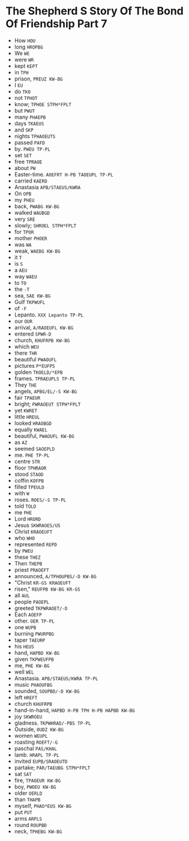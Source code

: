 # The Shepherd S Story Of The Bond Of Friendship Part 7

* How `HOU`
* long `HROPBG`
* We `WE`
* were `WR`
* kept `KEPT`
* in `TPH`
* prison, `PREUZ KW-BG`
* I `EU`
* do `TKO`
* not `TPHOT`
* know; `TPHOE STPH*FPLT`
* but `PWUT`
* many `PHAEPB`
* days `TKAEUS`
* and `SKP`
* nights `TPHAOEUTS`
* passed `PAFD`
* by. `PWEU TP-PL`
* set `SET`
* free `TPRAOE`
* about `PW`
* Easter-time. `AOEFRT H-PB TAOEUPL TP-PL`
* carried `KAERD`
* Anastasia `APB/STAEUS/KWRA`
* On `OPB`
* my `PHEU`
* back, `PWABG KW-BG`
* walked `WAUBGD`
* very `SRE`
* slowly; `SHROEL STPH*FPLT`
* for `TPOR`
* mother `PHOER`
* was `WA`
* weak, `WAEBG KW-BG`
* it `T`
* is `S`
* a `AEU`
* way `WAEU`
* to `TO`
* the `-T`
* sea, `SAE KW-BG`
* Gulf `TKPWUFL`
* of `-F`
* Lepanto. `XXX Lepanto TP-PL`
* our `OUR`
* arrival, `A/RAOEUFL KW-BG`
* entered `SPWR-D`
* church, `KHUFRPB KW-BG`
* which `WEU`
* there `THR`
* beautiful `PWAOUFL`
* pictures `P*EUFPS`
* golden `TKOELD/*EPB`
* frames. `TPRAEUPLS TP-PL`
* They `THE`
* angels, `APBG/EL/-S KW-BG`
* fair `TPAEUR`
* bright; `PWRAOEUT STPH*FPLT`
* yet `KWRET`
* little `HREUL`
* looked `HRAOBGD`
* equally `KWAEL`
* beautiful, `PWAOUFL KW-BG`
* as `AZ`
* seemed `SAOEPLD`
* me. `PHE TP-PL`
* centre `STR`
* floor `TPHRAOR`
* stood `STAOD`
* coffin `KOFPB`
* filled `TPEULD`
* with `W`
* roses. `ROES/-S TP-PL`
* told `TOLD`
* me `PHE`
* Lord `HRORD`
* Jesus `SKWRAOES/US`
* Christ `KRAOEUFT`
* who `WHO`
* represented `REPD`
* by `PWEU`
* these `THEZ`
* Then `THEPB`
* priest `PRAOEFT`
* announced, `A/TPHOUPBS/-D KW-BG`
* "Christ `KR-GS KRAOEUFT`
* risen," `REUFPB KW-BG KR-GS`
* all `AUL`
* people `PAOEPL`
* greeted `TKPWRAOET/-D`
* Each `AOEFP`
* other. `OER TP-PL`
* one `WUPB`
* burning `PWURPBG`
* taper `TAEURP`
* his `HEUS`
* hand, `HAPBD KW-BG`
* given `TKPWEUFPB`
* me, `PHE KW-BG`
* well `WEL`
* Anastasia. `APB/STAEUS/KWRA TP-PL`
* music `PHAOUFBG`
* sounded, `SOUPBD/-D KW-BG`
* left `HREFT`
* church `KHUFRPB`
* hand-in-hand, `HAPBD H-PB TPH H-PB HAPBD KW-BG`
* joy `SKWROEU`
* gladness. `TKPWHRAD/-PBS TP-PL`
* Outside, `OUDZ KW-BG`
* women `WEUPL`
* roasting `ROEFT/-G`
* paschal `PAS/KHAL`
* lamb. `HRAPL TP-PL`
* invited `EUPB/SRAOEUTD`
* partake; `PAR/TAEUBG STPH*FPLT`
* sat `SAT`
* fire, `TPAOEUR KW-BG`
* boy, `PWOEU KW-BG`
* older `OERLD`
* than `THAPB`
* myself, `PHAO*EUS KW-BG`
* put `PUT`
* arms `ARPLS`
* round `ROUPBD`
* neck, `TPHEBG KW-BG`
